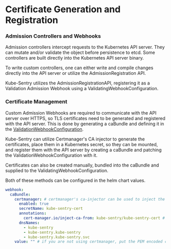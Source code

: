# Certificate Generation and Registration 

### Admission Controllers and Webhooks
Admission controllers intercept requests to the Kubernetes API server. They can mutate and/or validate the object before persistence to etcd. Some controllers are built directly into the Kubernetes API server binary.

To write custom controllers, one can either write and compile changes directly into the API server or utilize the AdmissionRegistration API.

Kube-Sentry utilizes the AdmissionRegistrationAPI, registering it as a Validation Admission Webhook using a ValidatingWebhookConfiguration.

### Certificate Management
Custom Admission Webhooks are required to communicate with the API server over HTTPS, so TLS certificates need to be generated and registered with the API server. This is done by generating a caBundle and defining it in the [ValidationWebhookConfiguration](https://kubernetes.io/docs/reference/access-authn-authz/extensible-admission-controllers/#configure-admission-webhooks-on-the-fly).

Kube-Sentry can utilize Certmanager's CA injector to generate the certificates, place them in a Kubernetes secret, so they can be mounted, and register them with the API server by creating a caBundle and patching the ValidationWebhookConfiguration with it.

Certificates can also be created manually, bundled into the caBundle and supplied to the ValidatingWebhookConfiguration.

Both of these methods can be configured in the helm chart values. 

```yaml
webhook:
  caBundle:
    certmanager: # certmanager's ca-injector can be used to inject the caBundle into the ValidationWebhookConfiguration https://cert-manager.io/docs/concepts/ca-injector/
      enabled: true
      secretName: kube-sentry-cert
      annotations:
        cert-manager.io/inject-ca-from: kube-sentry/kube-sentry-cert # namespace/secretName
      dnsNames:
        - kube-sentry
        - kube-sentry.kube-sentry
        - kube-sentry.kube-sentry.svc
    value: "" # if you are not using certmanager, put the PEM encoded caBundle here and set enabled to false
```
